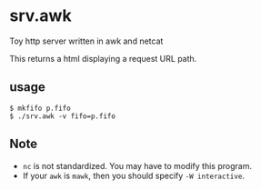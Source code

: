 # srv.awk
Toy http server written in awk and netcat


This returns a html displaying a request URL path.

## usage

```shell
$ mkfifo p.fifo
$ ./srv.awk -v fifo=p.fifo
````

## Note
* `nc` is not standardized. You may have to modify this program.
* If your `awk` is `mawk`, then you should specify `-W interactive`.
